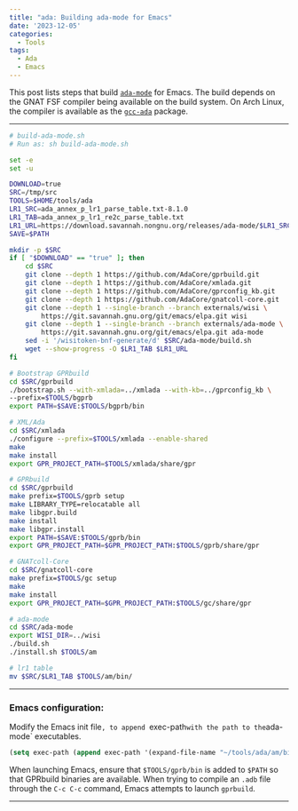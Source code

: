 ```yaml
---
title: "ada: Building ada-mode for Emacs"
date: '2023-12-05'
categories:
  - Tools
tags:
  - Ada
  - Emacs
---
```


This post lists steps that build
[`ada-mode`](https://elpa.gnu.org/packages/ada-mode.html) for Emacs. The build
depends on the GNAT FSF compiler being available on the build system. On
Arch Linux, the compiler is available as the
[`gcc-ada`](https://wiki.archlinux.org/title/Ada) package.

---
``` bash
# build-ada-mode.sh
# Run as: sh build-ada-mode.sh

set -e
set -u

DOWNLOAD=true
SRC=/tmp/src
TOOLS=$HOME/tools/ada
LR1_SRC=ada_annex_p_lr1_parse_table.txt-8.1.0
LR1_TAB=ada_annex_p_lr1_re2c_parse_table.txt
LR1_URL=https://download.savannah.nongnu.org/releases/ada-mode/$LR1_SRC
SAVE=$PATH

mkdir -p $SRC
if [ "$DOWNLOAD" == "true" ]; then
    cd $SRC
    git clone --depth 1 https://github.com/AdaCore/gprbuild.git
    git clone --depth 1 https://github.com/AdaCore/xmlada.git
    git clone --depth 1 https://github.com/AdaCore/gprconfig_kb.git
    git clone --depth 1 https://github.com/AdaCore/gnatcoll-core.git
    git clone --depth 1 --single-branch --branch externals/wisi \
        https://git.savannah.gnu.org/git/emacs/elpa.git wisi
    git clone --depth 1 --single-branch --branch externals/ada-mode \
        https://git.savannah.gnu.org/git/emacs/elpa.git ada-mode
    sed -i '/wisitoken-bnf-generate/d' $SRC/ada-mode/build.sh
    wget --show-progress -O $LR1_TAB $LR1_URL
fi

# Bootstrap GPRbuild
cd $SRC/gprbuild
./bootstrap.sh --with-xmlada=../xmlada --with-kb=../gprconfig_kb \
--prefix=$TOOLS/bgprb
export PATH=$SAVE:$TOOLS/bgprb/bin

# XML/Ada
cd $SRC/xmlada
./configure --prefix=$TOOLS/xmlada --enable-shared
make
make install
export GPR_PROJECT_PATH=$TOOLS/xmlada/share/gpr

# GPRbuild
cd $SRC/gprbuild
make prefix=$TOOLS/gprb setup
make LIBRARY_TYPE=relocatable all
make libgpr.build
make install
make libgpr.install
export PATH=$SAVE:$TOOLS/gprb/bin
export GPR_PROJECT_PATH=$GPR_PROJECT_PATH:$TOOLS/gprb/share/gpr

# GNATcoll-Core
cd $SRC/gnatcoll-core
make prefix=$TOOLS/gc setup
make
make install
export GPR_PROJECT_PATH=$GPR_PROJECT_PATH:$TOOLS/gc/share/gpr

# ada-mode
cd $SRC/ada-mode
export WISI_DIR=../wisi
./build.sh
./install.sh $TOOLS/am

# lr1 table
mv $SRC/$LR1_TAB $TOOLS/am/bin/
```
---
### Emacs configuration:
Modify the Emacs init file`, to append `exec-path` with the path to the
`ada-mode` executables.

``` lisp
(setq exec-path (append exec-path '(expand-file-name "~/tools/ada/am/bin")))
```

When launching Emacs, ensure that `$TOOLS/gprb/bin` is added to `$PATH` so that
GPRbuild binaries are available. When trying to compile an `.adb` file
through the `C-c C-c` command, Emacs attempts to launch `gprbuild`.

---
